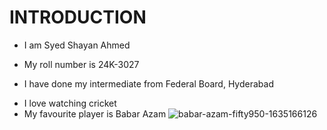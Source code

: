 # **INTRODUCTION**
- I am Syed Shayan Ahmed
+ My roll number is 24K-3027
* I have done my intermediate from Federal Board, Hyderabad
- I love watching cricket
- My favourite player is Babar Azam
![babar-azam-fifty950-1635166126](https://github.com/user-attachments/assets/be18f866-485e-40df-8a84-affedaad120b)

